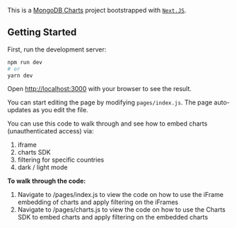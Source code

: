 This is a [MongoDB Charts](https://www.mongodb.com/docs/charts/) project bootstrapped with [`Next.JS`](https://github.com/vercel/next.js/tree/canary/packages/create-next-app).

## Getting Started

First, run the development server:

```bash
npm run dev
# or
yarn dev
```

Open [http://localhost:3000](http://localhost:3000) with your browser to see the result.

You can start editing the page by modifying `pages/index.js`. The page auto-updates as you edit the file.

You can use this code to walk through and see how to embed charts (unauthenticated access) via:
1. iframe
2. charts SDK
3. filtering for specific countries
4. dark / light mode

**To walk through the code:**

1. Navigate to /pages/index.js to view the code on how to use the iFrame embedding of charts and apply filtering on the iFrames
2. Navigate to /pages/charts.js to view the code on how to use the Charts SDK to embed charts and apply filtering on the embedded charts
